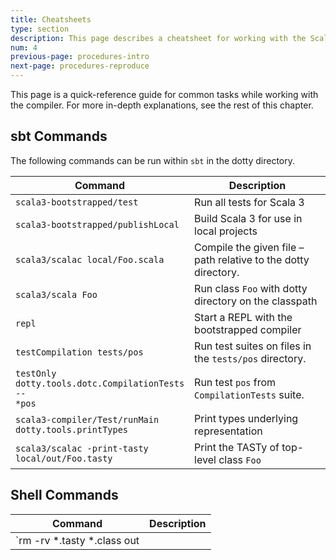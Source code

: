 ```yaml
---
title: Cheatsheets
type: section
description: This page describes a cheatsheet for working with the Scala 3 compiler.
num: 4
previous-page: procedures-intro
next-page: procedures-reproduce
---
```


This page is a quick-reference guide for common tasks while working with the compiler.
For more in-depth explanations, see the rest of this chapter.

## sbt Commands

The following commands can be run within `sbt` in the dotty directory.

| Command                            | Description                                                      |
|------------------------------------|------------------------------------------------------------------|
| `scala3-bootstrapped/test`         | Run all tests for Scala 3                                        |
| `scala3-bootstrapped/publishLocal` | Build Scala 3 for use in local projects                          |
| `scala3/scalac local/Foo.scala`    | Compile the given file – path relative to the dotty directory.   |
| `scala3/scala Foo`                 | Run class `Foo` with dotty directory on the classpath            |
| `repl`                             | Start a REPL with the bootstrapped compiler                      |
| `testCompilation tests/pos`        | Run test suites on files in the `tests/pos` directory.           |
| <code>testOnly<br/>dotty.tools.dotc.CompilationTests<br/>-- *pos</code> | Run test `pos` from `CompilationTests` suite. |
| <code>scala3-compiler/Test/runMain<br/>dotty.tools.printTypes</code> | Print types underlying representation |
| <code>scala3/scalac -print-tasty<br/>local/out/Foo.tasty</code> | Print the TASTy of top-level class `Foo` |

## Shell Commands

| Command                              | Description                                                      |
|--------------------------------------|------------------------------------------------------------------|
| `rm -rv *.tasty *.class out || true` | clean all compiled artifacts, from root dotty directory          |

<!-- Todo: add cheatsheet for compiler flags, and places to go in code for certain issues -->
